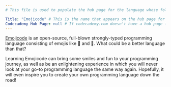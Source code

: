 ```yaml
---
# This file is used to populate the hub page for the language whose folder it's in. Be sure to create a new version if you create a folder for a new language!

Title: "Emojicode" # This is the name that appears on the hub page for this language. Pay attention to capitalization and punctuation!
Codecademy Hub Page: null # If codecademy.com doesn't have a hub page for this language, that's okay too. You can leave this field as `null`
---
```


[Emojicode](https://www.emojicode.org) is an open-source, full-blown strongly-typed programming language consisting of emojis like 🍇 and 🍉. What could be a better language than that? 

Learning Emojicode can bring some smiles and fun to your programming journey, as well as be an enlightening experience in which you will never look at your go-to programming language the same way again. Hopefully, it will even inspire you to create your own programming language down the road!
